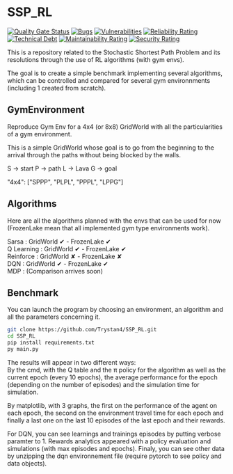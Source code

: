 # SSP_RL

[![Quality Gate Status](https://sonarcloud.io/api/project_badges/measure?project=Trystan4_SSP_RL&metric=alert_status)](https://sonarcloud.io/summary/new_code?id=Trystan4_SSP_RL)
[![Bugs](https://sonarcloud.io/api/project_badges/measure?project=Trystan4_SSP_RL&metric=bugs)](https://sonarcloud.io/summary/new_code?id=Trystan4_SSP_RL)
[![Vulnerabilities](https://sonarcloud.io/api/project_badges/measure?project=Trystan4_SSP_RL&metric=vulnerabilities)](https://sonarcloud.io/summary/new_code?id=Trystan4_SSP_RL)
[![Reliability Rating](https://sonarcloud.io/api/project_badges/measure?project=Trystan4_SSP_RL&metric=reliability_rating)](https://sonarcloud.io/summary/new_code?id=Trystan4_SSP_RL)
[![Technical Debt](https://sonarcloud.io/api/project_badges/measure?project=Trystan4_SSP_RL&metric=sqale_index)](https://sonarcloud.io/summary/new_code?id=Trystan4_SSP_RL)
[![Maintainability Rating](https://sonarcloud.io/api/project_badges/measure?project=Trystan4_SSP_RL&metric=sqale_rating)](https://sonarcloud.io/summary/new_code?id=Trystan4_SSP_RL)
[![Security Rating](https://sonarcloud.io/api/project_badges/measure?project=Trystan4_SSP_RL&metric=security_rating)](https://sonarcloud.io/summary/new_code?id=Trystan4_SSP_RL)

This is a repository related to the Stochastic Shortest Path Problem and its resolutions through the use of RL algorithms (with gym envs).

The goal is to create a simple benchmark implementing several algorithms, which can be controlled and compared for several gym environnments (including 1 created from scratch).

## GymEnvironment

Reproduce Gym Env for a 4x4 (or 8x8) GridWorld with all the particularities of a gym environment.

This is a simple GridWorld whose goal is to go from the beginning to the arrival through the paths without being blocked by the walls.

S -> start
P -> path
L -> Lava
G -> goal

"4x4": ["SPPP", "PLPL", "PPPL", "LPPG"]

## Algorithms

Here are all the algorithms planned with the envs that can be used for now (FrozenLake mean that all implemented gym type environments work).

Sarsa : GridWorld ✔ - FrozenLake ✔  
Q Learning : GridWorld ✔ - FrozenLake  ✔  
Reinforce : GridWorld ✘ - FrozenLake ✘  
DQN : GridWorld ✔ - FrozenLake ✔  
MDP : (Comparison arrives soon)

## Benchmark

You can launch the program by choosing an environment, an algorithm and all the parameters concerning it.

```Bash
git clone https://github.com/Trystan4/SSP_RL.git
cd SSP_RL
pip install requirements.txt
py main.py
```

The results will appear in two different ways:  
By the cmd, with the Q table and the π policy for the algorithm as well as the current epoch (every 10 epochs), the average performance for the epoch (depending on the number of episodes) and the simulation time for simulation.

By matplotlib, with 3 graphs, the first on the performance of the agent on each epoch, the second on the environment travel time for each epoch and finally a last one on the last 10 episodes of the last epoch and their rewards.

For DQN, you can see learnings and trainings episodes by putting verbose paramter to 1.
Rewards analytics appeared with a policy evaluation and simulations (with max episodes and epochs).
Finaly, you can see other data by unzipping the dqn environnement file (require pytorch to see policy and data objects).
